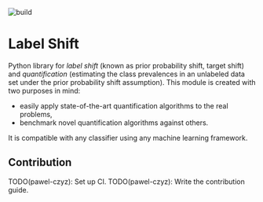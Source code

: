 ![build](https://github.com/labelshift/labelshift/actions/workflows/main/badge.svg)
# Label Shift

Python library for *label shift* (known as prior probability shift, target shift) and *quantification* (estimating the class prevalences in an unlabeled data set under the prior probability shift assumption).
This module is created with two purposes in mind:
  - easily apply state-of-the-art quantification algorithms to the real problems,
  - benchmark novel quantification algorithms against others.

It is compatible with any classifier using any machine learning framework.

## Contribution
TODO(pawel-czyz): Set up CI.
TODO(pawel-czyz): Write the contribution guide.

